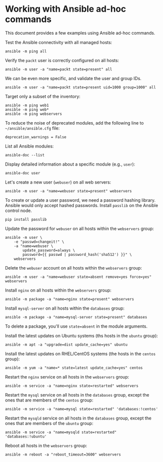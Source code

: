 # Working with Ansible ad-hoc commands

This document provides a few examples using Ansible ad-hoc commands.

Test the Ansible connectivity with all managed hosts:

```
ansible -m ping all
```

Verify the `packt` user is correctly configured on all hosts:

```
ansible -m user -a "name=packt state=present" all
```

We can be even more specific, and validate the user and group IDs.

```
ansible -m user -a "name=packt state=present uid=1000 group=1000" all
```

Target only a subset of the inventory:

```
ansible -m ping web1
ansible -m ping web*
ansible -m ping webservers
```

To reduce the noise of deprecated modules, add the following line to `~/ansible/ansible.cfg` file:

```
deprecation_warnings = False
```

List all Ansible modules:

```
ansible-doc --list
```

Display detailed information about a specific module (e.g., `user`):

```
ansible-doc user
```

Let's create a new user (`webuser`) on all web servers:

```
ansible -m user -a "name=webuser state=present" webservers
```

To create or update a user password, we need a password hashing library. Ansible would only accept hashed passwords. Install `passlib` on the Ansible control node.

```
pip install passlib
```

Update the password for `webuser` on all hosts within the `webservers` group:

```
ansible -m user \
    -e "passwd=changeit!" \
    -a "name=webuser \
        update_password=always \
        password={{ passwd | password_hash('sha512') }}" \
    webservers
```

Delete the `webuser` account on all hosts within the `webservers` group:

```
ansible -m user -a "name=webuser state=absent remove=yes force=yes" webservers
```

Install `nginx` on all hosts within the `webservers` group:

```
ansible -m package -a "name=nginx state=present" webservers
```

Install `mysql-server` on all hosts within the `databases` group:

```
ansible -m package -a "name=mysql-server state=present" databases
```

To delete a package, you'll use `state=absent` in the module arguments.

Install the latest updates on Ubuntu systems (ths hosts in the `ubuntu` group):

```
ansible -m apt -a "upgrade=dist update_cache=yes" ubuntu
```

Install the latest updates on RHEL/CentOS systems (the hosts in the `centos` group):

```
ansible -m yum -a "name=* state=latest update_cache=yes" centos
```

Restart the `nginx` service on all hosts in the `webservers` group:

```
ansible -m service -a "name=nginx state=restarted" webservers
```

Restart the `mysql` service on all hosts in the `databases` group, except the ones that are members of the `centos` group:

```
ansible -m service -a "name=mysql state=restarted" 'databases:!centos'
```

Restart the `mysqld` service on all hosts in the `databases` group, except the ones that are members of the `ubuntu` group:

```
ansible -m service -a "name=mysqld state=restarted" 'databases:!ubuntu'
```

Reboot all hosts in the `webservers` group:

```
ansible -m reboot -a "reboot_timeout=3600" webservers
```